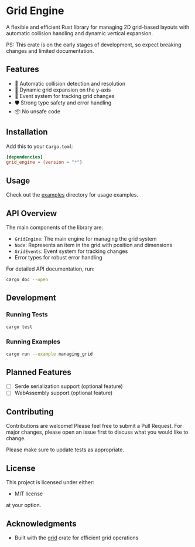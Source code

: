 # Grid Engine

A flexible and efficient Rust library for managing 2D grid-based layouts with automatic collision handling and dynamic vertical expansion.

PS: This crate is on the early stages of development, so expect breaking changes and limited documentation.

## Features

- 🎯 Automatic collision detection and resolution
- 📏 Dynamic grid expansion on the y-axis
- 🔄 Event system for tracking grid changes
- 🛡️ Strong type safety and error handling
- 📦 No unsafe code

## Installation

Add this to your `Cargo.toml`:

```toml
[dependencies]
grid_engine = {version = "*"}
```

## Usage

Check out the [examples](examples/) directory for usage examples.

## API Overview

The main components of the library are:

- `GridEngine`: The main engine for managing the grid system
- `Node`: Represents an item in the grid with position and dimensions
- `GridEvents`: Event system for tracking changes
- Error types for robust error handling

For detailed API documentation, run:

```bash
cargo doc --open
```

## Development

### Running Tests

```bash
cargo test
```

### Running Examples

```bash
cargo run --example managing_grid
```

## Planned Features

- [ ] Serde serialization support (optional feature)
- [ ] WebAssembly support (optional feature)

## Contributing

Contributions are welcome! Please feel free to submit a Pull Request. For major changes, please open an issue first to discuss what you would like to change.

Please make sure to update tests as appropriate.

## License

This project is licensed under either:

- MIT license

at your option.

## Acknowledgments

- Built with the [grid](https://crates.io/crates/grid) crate for efficient grid operations
